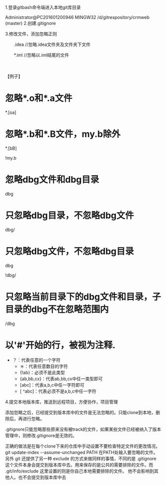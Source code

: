1.登录gitbash命令端进入本地git库目录

Administrator@PC201601200946 MINGW32 /d/gitrespository/crmweb (master)
2.创建.gitignore



3.修改文件，添加忽略正则



　　.idea //忽略.idea文件夹及文件夹下文件

　　*.iml //忽略以.iml结尾的文件

　　

【例子】

# 忽略*.o和*.a文件

 *.[oa]

# 忽略*.b和*.B文件，my.b除外

*.[bB]

!my.b

# 忽略dbg文件和dbg目录

dbg

# 只忽略dbg目录，不忽略dbg文件

dbg/

# 只忽略dbg文件，不忽略dbg目录

dbg

!dbg/

# 只忽略当前目录下的dbg文件和目录，子目录的dbg不在忽略范围内

/dbg

# 以'#'开始的行，被视为注释.

 * ？：代表任意的一个字符
    * ＊：代表任意数目的字符
    * {!ab}：必须不是此类型
    * {ab,bb,cx}：代表ab,bb,cx中任一类型即可
    * [abc]：代表a,b,c中任一字符即可
    * [ ^abc]：代表必须不是a,b,c中任一字符

4.提交本地版本库，推送到远程项目，方便协作，项目管理



添加忽略之后，已经提交到版本库中的文件是无法忽略的。只能clone到本地，删除后，再进行忽略。

.gitignore只能忽略那些原来没有被track的文件，如果某些文件已经被纳入了版本管理中，则修改.gitignore是无效的。

 正确的做法是在每个clone下来的仓库中手动设置不要检查特定文件的更改情况。
 git update-index --assume-unchanged PATH    在PATH处输入要忽略的文件。
 另外 git 还提供了另一种 exclude 的方式来做同样的事情，不同的是 .gitignore 这个文件本身会提交到版本库中去。用来保存的是公共的需要排除的文件。而 .git/info/exclude 这里设置的则是你自己本地需要排除的文件。 他不会影响到其他人。也不会提交到版本库中去